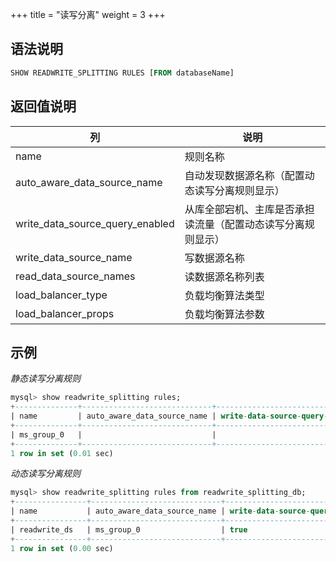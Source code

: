 +++
title = "读写分离"
weight = 3
+++

## 语法说明

```sql
SHOW READWRITE_SPLITTING RULES [FROM databaseName]
```

## 返回值说明

| 列                             | 说明                                                 |
| ------------------------------ | --------------------------------------------------- |
| name                           | 规则名称                                             |
| auto_aware_data_source_name    | 自动发现数据源名称（配置动态读写分离规则显示）             |
| write_data_source_query_enabled | 从库全部宕机、主库是否承担读流量（配置动态读写分离规则显示）|
| write_data_source_name         | 写数据源名称                                          |
| read_data_source_names         | 读数据源名称列表                                       |
| load_balancer_type            | 负载均衡算法类型                                        |
| load_balancer_props           | 负载均衡算法参数                                        |

## 示例

*静态读写分离规则*
```sql
mysql> show readwrite_splitting rules;
+--------------+-----------------------------+---------------------------------+------------------------+------------------------+--------------------+
| name         | auto_aware_data_source_name | write-data-source-query-enabled | write_data_source_name | read_data_source_names | load_balancer_type | 
+--------------+-----------------------------+---------------------------------+------------------------+------------------------+--------------------+
| ms_group_0   |                             |                                 | ds_primary             | ds_slave_0,ds_slave_1  | RANDOM             |
+--------------+-----------------------------+---------------------------------+------------------------+------------------------+--------------------+
1 row in set (0.01 sec)
```

*动态读写分离规则*
```sql
mysql> show readwrite_splitting rules from readwrite_splitting_db;
+----------------+-----------------------------+---------------------------------+------------------------+------------------------+--------------------+---------------------+
| name           | auto_aware_data_source_name | write-data-source-query-enabled | write_data_source_name | read_data_source_names | load_balancer_type | load_balancer_props |
+----------------+-----------------------------+---------------------------------+------------------------+------------------------+--------------------+---------------------+
| readwrite_ds   | ms_group_0                  | true                            | ds_primary             | ds_slave_0,ds_slave_1  |  random            | read_weight=2:1     |
+----------------+-----------------------------+---------------------------------+------------------------+------------------------+--------------------+---------------------+
1 row in set (0.00 sec)
```

